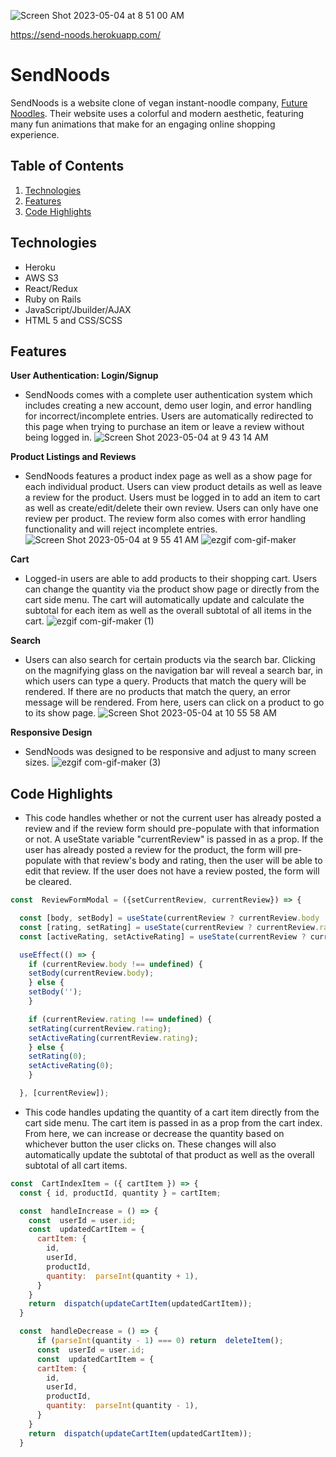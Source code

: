 
![Screen Shot 2023-05-04 at 8 51 00 AM](https://user-images.githubusercontent.com/114632709/236261328-20c53ea1-9b05-4de5-ace3-c4bf3fe55d92.png)

https://send-noods.herokuapp.com/
# SendNoods
SendNoods is a website clone of vegan instant-noodle company, [Future Noodles](https://futurenoodles.com/). Their website uses a colorful and modern aesthetic, featuring many fun animations that make for an engaging online shopping experience. 

## Table of Contents
1. [Technologies](#technologies)
2. [Features](#features)
3. [Code Highlights](#code-highlights)

## Technologies
- Heroku
- AWS S3
- React/Redux
- Ruby on Rails
- JavaScript/Jbuilder/AJAX
- HTML 5 and CSS/SCSS

## Features
**User Authentication: Login/Signup**
- SendNoods comes with a complete user authentication system which includes  creating a new account, demo user login, and error handling for incorrect/incomplete entries. Users are automatically redirected to this page when trying to purchase an item or leave a review without being logged in. 
![Screen Shot 2023-05-04 at 9 43 14 AM](https://user-images.githubusercontent.com/114632709/236270312-aad51e72-dee5-410a-afeb-a424af106a17.png)

**Product Listings and Reviews**
- SendNoods features a product index page as well as a show page for each individual product. Users can view product details as well as leave a review for the product. Users must be logged in to add an item to cart as well as create/edit/delete their own review. Users can only have one review per product. The review form also comes with error handling functionality and will reject incomplete entries. 
![Screen Shot 2023-05-04 at 9 55 41 AM](https://user-images.githubusercontent.com/114632709/236273096-c4879981-f353-4d16-adf3-bb83c5407489.png)
![ezgif com-gif-maker](https://user-images.githubusercontent.com/114632709/236285029-1648a218-1b3a-49e5-8a87-923b8bb9adb1.gif)

**Cart**
- Logged-in users are able to add products to their shopping cart. Users can change the quantity via the product show page or directly from the cart side menu. The cart will automatically update and calculate the subtotal for each item as well as the overall subtotal of all items in the cart. 
![ezgif com-gif-maker (1)](https://user-images.githubusercontent.com/114632709/236286677-59b83b10-ced4-4bf5-92d3-97dce25c13f8.gif)

**Search**
- Users can also search for certain products via the search bar. Clicking on the magnifying glass on the navigation bar will reveal a search bar, in which users can type a query. Products that match the query will be rendered. If there are no products that match the query, an error message will be rendered. From here, users can click on a product to go to its show page. 
![Screen Shot 2023-05-04 at 10 55 58 AM](https://user-images.githubusercontent.com/114632709/236288788-ff0362e6-7cb2-4315-9c13-1686c26d4f2a.png)

**Responsive Design**
- SendNoods was designed to be responsive and adjust to many screen sizes.
![ezgif com-gif-maker (3)](https://user-images.githubusercontent.com/114632709/236304405-7b78d06a-faef-42da-9f27-23750d616123.gif)

## Code Highlights
- This code handles whether or not the current user has already posted a review and if the review form should pre-populate with that information or not. A useState variable "currentReview" is passed in as a prop. If the user has already posted a review for the product, the form will pre-populate with that review's body and rating, then the user will be able to edit that review. If the user does not have a review posted, the form will be cleared.
```js 
const  ReviewFormModal = ({setCurrentReview, currentReview}) => {

  const [body, setBody] = useState(currentReview ? currentReview.body : '');
  const [rating, setRating] = useState(currentReview ? currentReview.rating : 0);
  const [activeRating, setActiveRating] = useState(currentReview ? currentReview.rating : 0);

  useEffect(() => {
    if (currentReview.body !== undefined) {
    setBody(currentReview.body);
    } else {
    setBody('');
    }

    if (currentReview.rating !== undefined) {
    setRating(currentReview.rating);
    setActiveRating(currentReview.rating);
    } else {
    setRating(0);
    setActiveRating(0);
    }

  }, [currentReview]);
```

- This code handles updating the quantity of a cart item directly from the cart side menu. The cart item is passed in as a prop from the cart index. From here, we can increase or decrease the quantity based on whichever button the user clicks on. These changes will also automatically update the subtotal of that product as well as the overall subtotal of all cart items. 
```js
const  CartIndexItem = ({ cartItem }) => {
  const { id, productId, quantity } = cartItem;

  const  handleIncrease = () => {
    const  userId = user.id;
    const  updatedCartItem = {
      cartItem: {
        id,
        userId,
        productId,
        quantity:  parseInt(quantity + 1),
      }
    }
    return  dispatch(updateCartItem(updatedCartItem));
  }

  const  handleDecrease = () => {
	  if (parseInt(quantity - 1) === 0) return  deleteItem();
	  const  userId = user.id;
	  const  updatedCartItem = {
      cartItem: {
        id,
        userId,
        productId,
        quantity:  parseInt(quantity - 1),
      }
    }
    return  dispatch(updateCartItem(updatedCartItem));
  }

```

